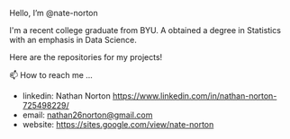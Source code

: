 Hello, I’m @nate-norton

I'm a recent college graduate from BYU. A obtained a degree in Statistics with an emphasis in Data Science.

Here are the repositories for my projects! 


📫 How to reach me ...
-   linkedin: Nathan Norton https://www.linkedin.com/in/nathan-norton-725498229/
-   email: nathan26norton@gmail.com
-   website: https://sites.google.com/view/nate-norton

<!---
nate-norton/nate-norton is a ✨ special ✨ repository because its `README.md` (this file) appears on your GitHub profile.
You can click the Preview link to take a look at your changes.
--->
